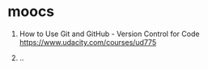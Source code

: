 # moocs

1. How to Use Git and GitHub - Version Control for Code
https://www.udacity.com/courses/ud775

2. ..